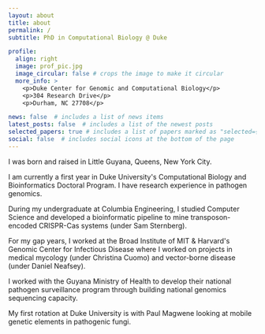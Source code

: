 ```yaml
---
layout: about
title: about
permalink: /
subtitle: PhD in Computational Biology @ Duke 

profile:
  align: right
  image: prof_pic.jpg
  image_circular: false # crops the image to make it circular
  more_info: >
    <p>Duke Center for Genomic and Computational Biology</p> 
    <p>304 Research Drive</p>
    <p>Durham, NC 27708</p>

news: false  # includes a list of news items
latest_posts: false  # includes a list of the newest posts
selected_papers: true # includes a list of papers marked as "selected={true}"
social: false  # includes social icons at the bottom of the page
---
```

I was born and raised in Little Guyana, Queens, New York City.

I am currently a first year in Duke University's Computational Biology and Bioinformatics Doctoral Program. I have research experience in pathogen genomics.

During my undergraduate at Columbia Engineering, I studied Computer Science and developed a bioinformatic pipeline to mine transposon-encoded CRISPR-Cas systems (under Sam Sternberg). 

For my gap years, I worked at the Broad Institute of MIT & Harvard's Genomic Center for Infectious Disease where I worked on projects in medical mycology (under Christina Cuomo) and vector-borne disease (under Daniel Neafsey).

I worked with the Guyana Ministry of Health to develop their national pathogen surveillance program through building national genomics sequencing capacity.
 
My first rotation at Duke University is with Paul Magwene looking at mobile genetic elements in pathogenic fungi.

 
